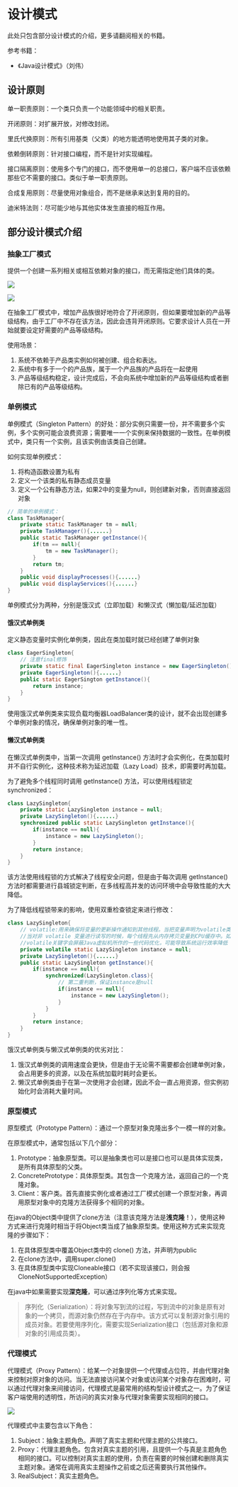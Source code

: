 # 设计模式

此处只包含部分设计模式的介绍，更多请翻阅相关的书籍。

参考书籍：

- 《Java设计模式》（刘伟）




## 设计原则

单一职责原则：一个类只负责一个功能领域中的相关职责。

开闭原则：对扩展开放，对修改封闭。

里氏代换原则：所有引用基类（父类）的地方能透明地使用其子类的对象。

依赖倒转原则：针对接口编程，而不是针对实现编程。

接口隔离原则：使用多个专门的接口，而不使用单一的总接口，客户端不应该依赖那些它不需要的接口。类似于单一职责原则。

合成复用原则：尽量使用对象组合，而不是继承来达到复用的目的。

迪米特法则：尽可能少地与其他实体发生直接的相互作用。



## 部分设计模式介绍

### 抽象工厂模式

提供一个创建一系列相关或相互依赖对象的接口，而无需指定他们具体的类。

![](./img/抽象工厂模式01.png)

![](./img/抽象工厂模式03.png)

在抽象工厂模式中，增加产品族很好地符合了开闭原则，但如果要增加新的产品等级结构，由于工厂中不存在该方法，因此会违背开闭原则。它要求设计人员在一开始就要设定好需要的产品等级结构。

使用场景：

1. 系统不依赖于产品类实例如何被创建、组合和表达。
2. 系统中有多于一个的产品族，属于一个产品族的产品将在一起使用
3. 产品等级结构稳定，设计完成后，不会向系统中增加新的产品等级结构或者删除已有的产品等级结构。



### 单例模式

单例模式（Singleton Pattern）的好处：部分实例只需要一份，并不需要多个实例，多个实例可能会浪费资源；需要唯一一个实例来保持数据的一致性。在单例模式中，类只有一个实例，且该实例由该类自己创建。

如何实现单例模式：

1. 将构造函数设置为私有
2. 定义一个该类的私有静态成员变量
3. 定义一个公有静态方法，如果2中的变量为null，则创建新对象，否则直接返回对象

```java
// 简单的单例模式：
class TaskManager{
    private static TaskManager tm = null;
    private TaskManager(){......}
    public static TaskManager getInstance(){
        if(tm == null){
            tm = new TaskManager();
        }
        return tm;
    }
    public void displayProcesses(){......}
    public void displayServices(){......}
}
```

单例模式分为两种，分别是饿汉式（立即加载）和懒汉式（懒加载/延迟加载）

#### 饿汉式单例类

定义静态变量时实例化单例类，因此在类加载时就已经创建了单例对象

```java
class EagerSingleton{
    // 注意final修饰
    private static final EagerSingleton instance = new EagerSingleton();
    private EagerSingleton(){......}
    public static EagerSington getInstance(){
        return instance;
    }
}
```

使用饿汉式单例类来实现负载均衡器LoadBalancer类的设计，就不会出现创建多个单例对象的情况，确保单例对象的唯一性。

#### 懒汉式单例类

在懒汉式单例类中，当第一次调用 getInstance() 方法时才会实例化，在类加载时并不自行实例化，这种技术称为延迟加载（Lazy Load）技术，即需要时再加载。

为了避免多个线程同时调用 getInstance() 方法，可以使用线程锁定synchronized：

```java
class LazySingleton{
    private static LazySingleton instance = null;
    private LazySingleton(){......}
    synchronized public static LazySingleton getInstance(){
        if(instance == null){
            instance = new LazySingleton();
        }
        return instance;
    }
}
```

该方法使用线程锁的方式解决了线程安全问题，但是由于每次调用 getInstance() 方法时都需要进行县城锁定判断，在多线程高并发的访问环境中会导致性能的大大降低。

为了降低线程锁带来的影响，使用双重检查锁定来进行修改：

```java
class LazySingleton{
    // volatile:用来确保将变量的更新操作通知到其他线程。当把变量声明为volatile类型后，编译器与运行时都会注意到这个变量是共享的，因此不会将该变量上的操作与其他内存操作一起重排序。
    //当对非 volatile 变量进行读写的时候，每个线程先从内存拷贝变量到CPU缓存中。如果计算机有多个CPU，每个线程可能在不同的CPU上被处理，这意味着每个线程可以拷贝到不同的 CPU cache 中。而声明变量是 volatile 的，JVM 保证了每次读变量都从内存中读，跳过 CPU cache 这一步。
    //volatile关键字会屏蔽Java虚拟机所作的一些代码优化，可能导致系统运行效率降低
    private volatile static LazySingleton instance = null;
    private LazySingleton(){......}
    public static LazySingleton getInstance(){
        if(instance == null){
            synchronized(LazySingleton.class){
                // 第二重判断，保证instance是null
                if(instance == null){
                    instance = new LazySingleton();
                }
            }
        }
        return instance;
    }
}
```



饿汉式单例类与懒汉式单例类的优劣对比：

1. 饿汉式单例类的调用速度会更快，但是由于无论需不需要都会创建单例对象，会占用更多的资源，以及在系统加载时耗时会更长。
2. 懒汉式单例类由于在第一次使用才会创建，因此不会一直占用资源，但实例初始化时会消耗大量时间。



### 原型模式

原型模式（Prototype Pattern）：通过一个原型对象克隆出多个一模一样的对象。

在原型模式中，通常包括以下几个部分：

1. Prototype：抽象原型类。可以是抽象类也可以是接口也可以是具体实现类，是所有具体原型的父类。
2. ConcretePrototype：具体原型类。其包含一个克隆方法，返回自己的一个克隆对象。
3. Client：客户类。首先直接实例化或者通过工厂模式创建一个原型对象，再调用原型对象中的克隆方法获得多个相同的对象。

在java的Object类中提供了clone方法（注意该克隆方法是**浅克隆**！），使用这种方式来进行克隆时相当于将Object类当成了抽象原型类。使用这种方式来实现克隆的步骤如下：

1. 在具体原型类中覆盖Object类中的 clone() 方法，并声明为public
2. 在clone方法中，调用super.clone()
3. 在具体原型类中实现Cloneable接口（若不实现该接口，则会报CloneNotSupportedException）

在java中如果需要实现**深克隆**，可以通过序列化等方式来实现。

> 序列化（Serialization）：将对象写到流的过程，写到流中的对象是原有对象的一个拷贝，而源对象仍然存在于内存中。该方式可以复制源对象引用的成员对象。若要使用序列化，需要实现Serialization接口（包括源对象和源对象的引用成员类）。



### 代理模式

代理模式（Proxy Pattern）：给某一个对象提供一个代理或占位符，并由代理对象来控制对原对象的访问。当无法直接访问某个对象或访问某个对象存在困难时，可以通过代理对象来间接访问，代理模式是最常用的结构型设计模式之一。为了保证客户端使用的透明性，所访问的真实对象与代理对象需要实现相同的接口。

![](./img/代理模式02.png)

代理模式中主要包含以下角色：

1. Subject：抽象主题角色。声明了真实主题和代理主题的公共接口。
2. Proxy：代理主题角色。包含对真实主题的引用，且提供一个与真是主题角色相同的接口。可以控制对真实主题的使用，负责在需要的时候创建和删除真实主题对象。通常在调用真实主题操作之前或之后还需要执行其他操作。
3. RealSubject：真实主题角色。